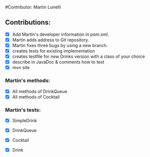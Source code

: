 #Contributor: Martin Lunelli

## Contributions:
- [x] Add Martin's developer information in pom.xml.
- [x] Martin adds address to Git repository.
- [x] Martin fixes three bugs by using a new branch.
- [x] creates tests for existing implementation
- [x] creates testfile for new Drinks version with a class of your choice
- [x] describe in JavaDoc & comments how to test
- [x] mvn site

### Martin's methods:
- [x] All methods of DrinkQueue
- [x] All methods of Cocktail

### Martin's tests:

- [x] SimpleDrink
- [x] DrinkQueue
- [x] Cocktail
- [x] Drink


